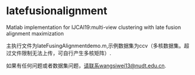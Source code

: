 # latefusionalignment
Matlab implementation for IJCAI19:multi-view clustering with late fusion alignment maximization


主执行文件为lateFusingAlignmentdemo.m,示例数据集为ccv（多核数据集。超过文件限制无法上传，可自行产生多核矩阵）.

如果有任何问题或者数据集问题，请联系wangsiwei13@nudt.edu.cn.
